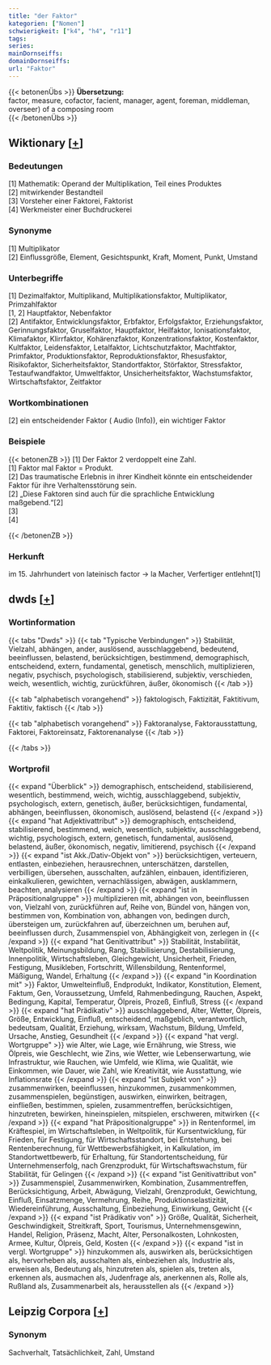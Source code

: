 ```yaml
---
title: "der Faktor"
kategorien: ["Nomen"]
schwierigkeit: ["k4", "h4", "r11"]
tags:
series:
mainDornseiffs:
domainDornseiffs:
url: "Faktor"
---
```


{{< betonenÜbs >}}
**Übersetzung:**  
factor, measure, cofactor, facient, manager, agent, foreman, middleman, overseer) of a composing room  
{{< /betonenÜbs >}}

## Wiktionary [[+](https://de.wiktionary.org/wiki/Faktor)]

### Bedeutungen
[1] Mathematik: Operand der Multiplikation, Teil eines Produktes  
[2] mitwirkender Bestandteil  
[3] Vorsteher einer Faktorei, Faktorist  
[4] Werkmeister einer Buchdruckerei  

### Synonyme
[1] Multiplikator  
[2] Einflussgröße, Element, Gesichtspunkt, Kraft, Moment, Punkt, Umstand  

### Unterbegriffe
[1] Dezimalfaktor, Multiplikand, Multiplikationsfaktor, Multiplikator, Primzahlfaktor  
[1, 2] Hauptfaktor, Nebenfaktor  
[2] Antifaktor, Entwicklungsfaktor, Erbfaktor, Erfolgsfaktor, Erziehungsfaktor, Gerinnungsfaktor, Gruselfaktor, Hauptfaktor, Heilfaktor, Ionisationsfaktor, Klimafaktor, Klirrfaktor, Kohärenzfaktor, Konzentrationsfaktor, Kostenfaktor, Kultfaktor, Leidensfaktor, Letalfaktor, Lichtschutzfaktor, Machtfaktor, Primfaktor, Produktionsfaktor, Reproduktionsfaktor, Rhesusfaktor, Risikofaktor, Sicherheitsfaktor, Standortfaktor, Störfaktor, Stressfaktor, Testaufwandfaktor, Umweltfaktor, Unsicherheitsfaktor, Wachstumsfaktor, Wirtschaftsfaktor, Zeitfaktor  

### Wortkombinationen
[2] ein entscheidender Faktor ( Audio (Info)), ein wichtiger Faktor  

### Beispiele
{{< betonenZB >}}
[1] Der Faktor 2 verdoppelt eine Zahl.  
[1] Faktor mal Faktor = Produkt.  
[2] Das traumatische Erlebnis in ihrer Kindheit könnte ein entscheidender Faktor für ihre Verhaltensstörung sein.  
[2] „Diese Faktoren sind auch für die sprachliche Entwicklung maßgebend.“[2]  
[3]  
[4]  

{{< /betonenZB >}}
### Herkunft
im 15. Jahrhundert von lateinisch factor → la Macher, Verfertiger entlehnt[1]  



## dwds [[+](https://www.dwds.de/wb/Faktor)]

### Wortinformation
{{< tabs "Dwds" >}}
{{< tab "Typische Verbindungen" >}}
Stabilität, Vielzahl, abhängen, ander, auslösend, ausschlaggebend, bedeutend, beeinflussen, belastend, berücksichtigen, bestimmend, demographisch, entscheidend, extern, fundamental, genetisch, menschlich, multiplizieren, negativ, psychisch, psychologisch, stabilisierend, subjektiv, verschieden, weich, wesentlich, wichtig, zurückführen, äußer, ökonomisch
{{< /tab >}}

{{< tab "alphabetisch vorangehend" >}}
faktologisch, Faktizität, Faktitivum, Faktitiv, faktisch
{{< /tab >}}

{{< tab "alphabetisch vorangehend" >}}
Faktoranalyse, Faktorausstattung, Faktorei, Faktoreinsatz, Faktorenanalyse
{{< /tab >}}

{{< /tabs >}}

### Wortprofil
{{< expand "Überblick" >}} demographisch, entscheidend, stabilisierend, wesentlich, bestimmend, weich, wichtig, ausschlaggebend, subjektiv, psychologisch, extern, genetisch, äußer, berücksichtigen, fundamental, abhängen, beeinflussen, ökonomisch, auslösend, belastend {{< /expand >}}
{{< expand "hat Adjektivattribut" >}} demographisch, entscheidend, stabilisierend, bestimmend, weich, wesentlich, subjektiv, ausschlaggebend, wichtig, psychologisch, extern, genetisch, fundamental, auslösend, belastend, äußer, ökonomisch, negativ, limitierend, psychisch {{< /expand >}}
{{< expand "ist Akk./Dativ-Objekt von" >}} berücksichtigen, verteuern, entlasten, einbeziehen, herausrechnen, unterschätzen, darstellen, verbilligen, übersehen, ausschalten, aufzählen, einbauen, identifizieren, einkalkulieren, gewichten, vernachlässigen, abwägen, ausklammern, beachten, analysieren {{< /expand >}}
{{< expand "ist in Präpositionalgruppe" >}} multiplizieren mit, abhängen von, beeinflussen von, Vielzahl von, zurückführen auf, Reihe von, Bündel von, hängen von, bestimmen von, Kombination von, abhangen von, bedingen durch, übersteigen um, zurückfahren auf, überzeichnen um, beruhen auf, beeinflussen durch, Zusammenspiel von, Abhängigkeit von, zerlegen in {{< /expand >}}
{{< expand "hat Genitivattribut" >}} Stabilität, Instabilität, Weltpolitik, Meinungsbildung, Rang, Stabilisierung, Destabilisierung, Innenpolitik, Wirtschaftsleben, Gleichgewicht, Unsicherheit, Frieden, Festigung, Musikleben, Fortschritt, Willensbildung, Rentenformel, Mäßigung, Wandel, Erhaltung {{< /expand >}}
{{< expand "in Koordination mit" >}} Faktor, Umwelteinfluß, Endprodukt, Indikator, Konstitution, Element, Faktum, Gen, Voraussetzung, Umfeld, Rahmenbedingung, Rauchen, Aspekt, Bedingung, Kapital, Temperatur, Ölpreis, Prozeß, Einfluß, Stress {{< /expand >}}
{{< expand "hat Prädikativ" >}} ausschlaggebend, Alter, Wetter, Ölpreis, Größe, Entwicklung, Einfluß, entscheidend, maßgeblich, verantwortlich, bedeutsam, Qualität, Erziehung, wirksam, Wachstum, Bildung, Umfeld, Ursache, Anstieg, Gesundheit {{< /expand >}}
{{< expand "hat vergl. Wortgruppe" >}} wie Alter, wie Lage, wie Ernährung, wie Stress, wie Ölpreis, wie Geschlecht, wie Zins, wie Wetter, wie Lebenserwartung, wie Infrastruktur, wie Rauchen, wie Umfeld, wie Klima, wie Qualität, wie Einkommen, wie Dauer, wie Zahl, wie Kreativität, wie Ausstattung, wie Inflationsrate {{< /expand >}}
{{< expand "ist Subjekt von" >}} zusammenwirken, beeinflussen, hinzukommen, zusammenkommen, zusammenspielen, begünstigen, auswirken, einwirken, beitragen, einfließen, bestimmen, spielen, zusammentreffen, berücksichtigen, hinzutreten, bewirken, hineinspielen, mitspielen, erschweren, mitwirken {{< /expand >}}
{{< expand "hat Präpositionalgruppe" >}} in Rentenformel, im Kräftespiel, im Wirtschaftsleben, in Weltpolitik, für Kursentwicklung, für Frieden, für Festigung, für Wirtschaftsstandort, bei Entstehung, bei Rentenberechnung, für Wettbewerbsfähigkeit, in Kalkulation, im Standortwettbewerb, für Erhaltung, für Standortentscheidung, für Unternehmenserfolg, nach Grenzprodukt, für Wirtschaftswachstum, für Stabilität, für Gelingen {{< /expand >}}
{{< expand "ist Genitivattribut von" >}} Zusammenspiel, Zusammenwirken, Kombination, Zusammentreffen, Berücksichtigung, Arbeit, Abwägung, Vielzahl, Grenzprodukt, Gewichtung, Einfluß, Einsatzmenge, Vermehrung, Reihe, Produktionselastizität, Wiedereinführung, Ausschaltung, Einbeziehung, Einwirkung, Gewicht {{< /expand >}}
{{< expand "ist Prädikativ von" >}} Größe, Qualität, Sicherheit, Geschwindigkeit, Streitkraft, Sport, Tourismus, Unternehmensgewinn, Handel, Religion, Präsenz, Macht, Alter, Personalkosten, Lohnkosten, Armee, Kultur, Ölpreis, Geld, Kosten {{< /expand >}}
{{< expand "ist in vergl. Wortgruppe" >}} hinzukommen als, auswirken als, berücksichtigen als, hervorheben als, ausschalten als, einbeziehen als, Industrie als, erweisen als, Bedeutung als, hinzutreten als, spielen als, treten als, erkennen als, ausmachen als, Judenfrage als, anerkennen als, Rolle als, Rußland als, Zusammenarbeit als, herausstellen als {{< /expand >}}

## Leipzig Corpora [[+](https://corpora.uni-leipzig.de/en/res?word=Faktor&corpusId=deu_newscrawl-public_2018)]


### Synonym
Sachverhalt, Tatsächlichkeit, Zahl, Umstand

